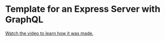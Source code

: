 # Template for an Express Server with GraphQL

[Watch the video to learn how it was made.](https://youtu.be/sVwD3xDoXbg)
